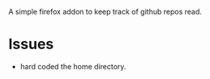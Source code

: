 
A simple firefox addon to keep track of github repos read. 

# Issues

+ hard coded the home directory.
